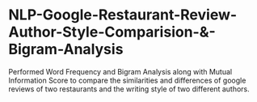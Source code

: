 # NLP-Google-Restaurant-Review-Author-Style-Comparision-&-Bigram-Analysis
Performed Word Frequency and Bigram Analysis along with Mutual Information Score to compare the similarities and differences of google reviews of two restaurants and the writing style of two different authors. 
